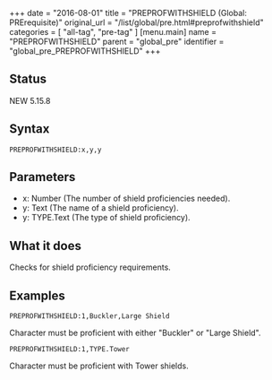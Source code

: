 +++
date = "2016-08-01"
title = "PREPROFWITHSHIELD (Global: PRErequisite)"
original_url = "/list/global/pre.html#preprofwithshield"
categories = [ "all-tag", "pre-tag" ]
[menu.main]
    name = "PREPROFWITHSHIELD"
    parent = "global_pre"
    identifier = "global_pre_PREPROFWITHSHIELD"
+++

## Status

NEW 5.15.8

## Syntax

`PREPROFWITHSHIELD:x,y,y`

## Parameters

-   x: Number (The number of shield
    proficiencies needed).
-   y: Text (The name of a shield proficiency).
-   y: TYPE.Text (The type of shield proficiency).



What it does
------------

Checks for shield proficiency requirements.

Examples
--------

`PREPROFWITHSHIELD:1,Buckler,Large Shield`

Character must be proficient with either "Buckler" or "Large Shield".

`PREPROFWITHSHIELD:1,TYPE.Tower`

Character must be proficient with Tower shields.


